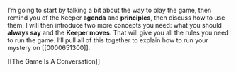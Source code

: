 
I’m going to start by talking a bit about the way to play the game, then remind you of the Keeper **agenda** and **principles**, then discuss how to use them. I will then introduce two more concepts you need: what you should **always say** and the **Keeper moves**. That will give you all the rules you need to run the game. I’ll pull all of this together to explain how to run your mystery on [[0000651300]].

[[The Game Is A Conversation]]
